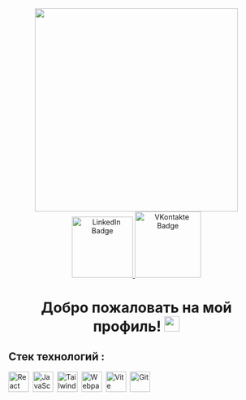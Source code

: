 <div id="header" align="center">
  <img src="https://static.tildacdn.com/tild3835-3363-4132-b064-396437363438/working.png" width="400"/>
  <div id="badges">
  <a href="https://www.linkedin.com/me?trk=p_mwlite_feed_updates-secondary_nav">
    <img src="https://img.shields.io/badge/Linkedin-blue?style=for-the-badge&logo=linkedin&logoColor=white" alt="LinkedIn Badge" width="120"/>
  </a>
  <a href="https://vk.com/r_u_sl_i_k">
    <img src="https://img.shields.io/badge/Vkontakte-blue?style=for-the-badge&logo=vk&logoColor=white" alt="VKontakte Badge" width="130"/>
  </a>
</div>
</div>
<div id="badges" align="center">
<img src="https://komarev.com/ghpvc/?username=ZykovRuslan&style=flat-square&color=blue" alt=""/>
<h1>
  Добро пожаловать на мой профиль!
  <img src="https://media.giphy.com/media/hvRJCLFzcasrR4ia7z/giphy.gif" width="30px"/>
</h1>
</div>
<h2>Стек технологий :</h2>
<div>
  <img src="https://cdn.icon-icons.com/icons2/2415/PNG/512/react_original_logo_icon_146374.png" title="React" alt="React" width="40" height="40"/>&nbsp;
  <img src="https://cdn.icon-icons.com/icons2/2107/PNG/512/file_type_js_icon_130510.png" title="JavaScript" alt="JavaScript" width="40" height="40"/>&nbsp;
  <img src="https://cdn.icon-icons.com/icons2/2107/PNG/512/file_type_tailwind_icon_130128.png" title="Tailwind" alt="Tailwind" width="40" height="40"/>&nbsp;
  <img src="https://img.icons8.com/color/512/webpack.png" title="Webpack" alt="Webpack" width="40" height="40"/>&nbsp;
  <img src="https://avatars.mds.yandex.net/i?id=e70afc3673aa8dcc4ec30e277b3a35d6-6994724-images-thumbs&ref=rim&n=33&w=453&h=300" title="Vite" alt="Vite" width="40" height="40"/>&nbsp;
  <img src="https://cdn.icon-icons.com/icons2/2699/PNG/512/git_scm_logo_icon_170096.png" title="Git" **alt="Git" width="40" height="40"/>
</div>

